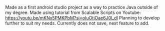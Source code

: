 Made as a first android studio project as a way to practice Java outside of my degree.
Made using tutorial from Scalable Scripts on Youtube:
https://youtu.be/mKNx5PMKPbM?si=oIuOtjOae6J0l_dl
Planning to develop further to suit my needs.
Currently does not save, next feature to add.
